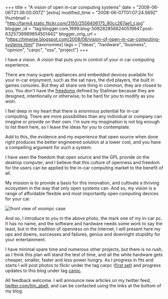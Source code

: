 +++
title = "A vision of open in-car computing systems"
date = "2008-06-06T21:36:00.007Z"
[extra]
modified_time = "2008-06-07T01:07:24.569Z"
thumbnail = "http://farm4.static.flickr.com/3155/2556406175_90cc267ae1_t.jpg"
blogger_id = "tag:blogger.com,1999:blog-5082828566240519947.post-6325738989654501442"
blogger_orig_url = "https://timwise.blogspot.com/2008/06/vision-of-open-in-car-computing-systems.html"
[taxonomies]
tags = ["ideas", "hardware", "business", "opinion", "carpc", "oss", "project"]
+++

I have a vision. A vision that puts you in control of your in car computing
experience.  

There are many superb appliances and embedded devices available for your in-car
enjoyment, such as the sat navs, the dvd players, the built in games consoles.
But they all share one thing in common, they are closed to you. You don't have
the [freedoms](http://www.fsf.org/about/what-is-free-software) defined by
Stallman because they are designed, intentionally or otherwise, to be hard for
you to modify as you wish.  

I feel deep in my heart that there is enormous potential for in-car computing.
There are more possibilities than any individual or company can imagine or
provide on their own. I'm sure my imagination is not big enough to list them
here, so I leave the ideas for you to contemplate.  

Add to this, the evidence and my experience that open source when done right
produces the better engineered solution at a lower cost, and you have a
compelling argument for such a system.  

I have seen the freedom that open source and the GPL provide on the desktop
computer, and I believe that this culture of openness and freedom for the users
can be applied to the in-car computing market to the benefit of all.  

My mission is to provide a basis for this innovation, and cultivate a thriving
ecosystem in the way that only open systems can. And so, my vision is a range
of affordable flexible and most importantly open computing devices for your
car.  

![front view of voompc case](/assets/carpc-case.jpg)

And so, I introduce to you in the above photo, the mark one of my in-car pc. It
has no name, and the software and hardware needs some work to say the least,
but in the tradition of openness on the internet, I will present here my ups
and downs, successes and failures, genius and downright stupidity for your
entertainment.  

I have minimal spare time and numerous other projects, but there is no rush, as
I think this plan will stand the test of time, and all the while hardware gets
cheaper, smaller, faster and less power hungry. As I progress in fits and
starts I will post photos to flickr under the tag carpc ([first
set](http://www.flickr.com/photos/tim_abell/sets/72157605474187579/)) and
progress updates to this blog under tag
[carpc](http://timwise.blogspot.com/search/label/carpc).  

All feedback welcome. I will announce new articles on my twitter feed,
[twitter.com/tim_abell](http://twitter.com/tim_abell), and can be contacted
using the links at the bottom of my blog.
